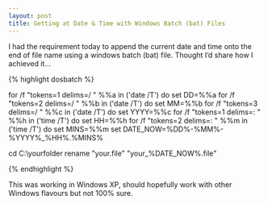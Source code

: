```yaml
---
layout: post
title: Getting at Date & Time with Windows Batch (bat) Files
---
```


I had the requirement today to append the current date and time onto the end of file name using a windows batch (bat) file. Thought I’d share how I achieved it…

{% highlight dosbatch %}

for /f "tokens=1 delims=/ " %%a in ('date /T') do set DD=%%a
for /f "tokens=2 delims=/ " %%b in ('date /T') do set MM=%%b
for /f "tokens=3 delims=/ " %%c in ('date /T') do set YYYY=%%c
for /f "tokens=1 delims=: " %%h in ('time /T') do set HH=%%h
for /f "tokens=2 delims=: " %%m in ('time /T') do set MINS=%%m
set DATE_NOW=%DD%-%MM%-%YYYY%_%HH%.%MINS%

cd C:\yourfolder
rename "your.file" "your_%DATE_NOW%.file"

{% endhighlight %}

This was working in Windows XP, should hopefully work with other Windows flavours but not 100% sure.
